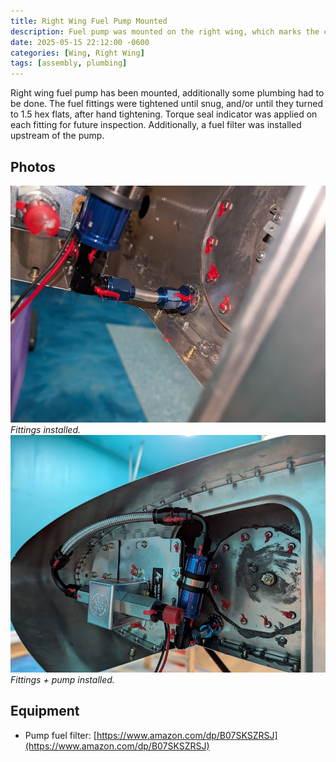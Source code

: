 ```yaml
---
title: Right Wing Fuel Pump Mounted
description: Fuel pump was mounted on the right wing, which marks the completion of the right wing.
date: 2025-05-15 22:12:00 -0600
categories: [Wing, Right Wing]
tags: [assembly, plumbing]
---
```


Right wing fuel pump has been mounted, additionally some plumbing had to be done. The fuel fittings were tightened until snug, and/or until they turned to 1.5 hex flats, after hand tightening. Torque seal indicator was applied on each fitting for future inspection. Additionally, a fuel filter was installed upstream of the pump.

## Photos
![mounting-1](/assets/img/posts/wing/right/pump-mounting-1.jpg)
_Fittings installed._
![mounting-2](/assets/img/posts/wing/right/pump-mounting-2.jpg)
_Fittings + pump installed._

## Equipment
* Pump fuel filter: [https://www.amazon.com/dp/B07SKSZRSJ](https://www.amazon.com/dp/B07SKSZRSJ)
